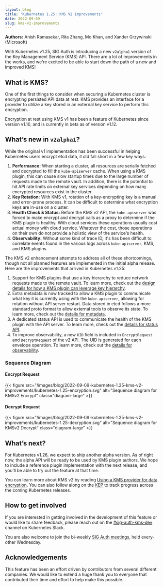 ```yaml
---
layout: blog
title: "Kubernetes 1.25: KMS V2 Improvements"
date: 2022-09-09
slug: kms-v2-improvements
---
```


**Authors:** Anish Ramasekar, Rita Zhang, Mo Khan, and Xander Grzywinski (Microsoft)

With Kubernetes v1.25, SIG Auth is introducing a new `v2alpha1` version of the Key Management Service (KMS) API. There are a lot of improvements in the works, and we're excited to be able to start down the path of a new and improved KMS!

## What is KMS?
One of the first things to consider when securing a Kubernetes cluster is encrypting persisted API data at rest. KMS provides an interface for a provider to utilize a key stored in an external key service to perform this encryption.

Encryption at rest using KMS v1 has been a feature of Kubernetes since version v1.10, and is currently in beta as of version v1.12.

## What’s new in `v2alpha1`?
While the original v1 implementation has been successful in helping Kubernetes users encrypt etcd data, it did fall short in a few key ways:

1. **Performance:** When starting a cluster, all resources are serially fetched and decrypted to fill the `kube-apiserver` cache. When using a KMS plugin, this can cause slow startup times due to the large number of requests made to the remote vault. In addition, there is the potential to hit API rate limits on external key services depending on how many encrypted resources exist in the cluster.
1. **Key Rotation:** With KMS v1, rotation of a key-encrypting key is a manual and error-prone process. It can be difficult to determine what encryption keys are in-use on a cluster.
1. **Health Check & Status:** Before the KMS v2 API, the `kube-apiserver` was forced to make encrypt and decrypt calls as a proxy to determine if the KMS plugin is healthy. With cloud services these operations usually cost actual money with cloud service. Whatever the cost, those operations on their own do not provide a holistic view of the service's health.
1. **Observability:** Without some kind of trace ID, it's has been difficult to correlate events found in the various logs across `kube-apiserver`, KMS, and KMS plugins.

The KMS v2 enhancement attempts to address all of these shortcomings, though not all planned features are implemented in the initial alpha release. Here are the improvements that arrived in Kubernetes v1.25:

1. Support for KMS plugins that use a key hierarchy to reduce network requests made to the remote vault. To learn more, check out the [design details for how a KMS plugin can leverage key hierarchy](https://github.com/kubernetes/enhancements/tree/master/keps/sig-auth/3299-kms-v2-improvements#key-hierachy).
1. Extra metadata is now tracked to allow a KMS plugin to communicate what key it is currently using with the `kube-apiserver`, allowing for rotation without API server restart. Data stored in etcd follows a more standard proto format to allow external tools to observe its state. To learn more, check out the [details for metadata](https://github.com/kubernetes/enhancements/tree/master/keps/sig-auth/3299-kms-v2-improvements#metadata).
1. A dedicated status API is used to communicate the health of the KMS plugin with the API server. To learn more, check out the [details for status API](https://github.com/kubernetes/enhancements/tree/master/keps/sig-auth/3299-kms-v2-improvements#status-api).
1. To improve observability, a new `UID` field is included in `EncryptRequest` and `DecryptRequest` of the v2 API. The UID is generated for each envelope operation. To learn more, check out the [details for observability](https://github.com/kubernetes/enhancements/tree/master/keps/sig-auth/3299-kms-v2-improvements#Observability).

### Sequence Diagram

#### Encrypt Request

<!-- source - https://mermaid.ink/img/pako:eNrNVD1v2zAQ_SsEC0GLkxgt2kEIvEQeCo8tOgkoTuTJIiyRypFMIwj67yUlxx-w0CLoUg0a7t29e3eP5MCFkcgzniSD0splbEhdjS2mGUtLsJiu2Bz4AaSgbNAGZGBpR6oF6p9MYyjmfvj08YvAzzH9CH3HV3eGq6qaqK6C6_U6HccxSQpt8dmjFpgr2BO0hWbh64CcEqoD7Rg6IW-jB18idMoivSAtwK3tGr9XeoHv1SFpaELKDF5R3W02p9qMBWHUd45RFGndnA-NY94qvWcH7FmtkIBE3c_gRPhGsEyWb3fsl3I1a4yAhu22u-XSC6Hn4lPNTEHYGofXHBd1iwJQ_q3zRY0AUeM7Ki93mQV5zpO-WKPtTHCcPZb0sGFDwYMnNVI8HAXPWMEfz53CmjYFX8Ul_1RyAs_Tsq_5BM5EBQetjQOnAnskCsxB1X1UQxod2ntlHibpdwc83LQ6DRU4x3GeDJugM5D-2eokYcITYThXJdbwogy9w8z8H23M_xcbbg04rVHL5VsWr3XGrDOEt8JAy6Ux45-veIvUgpLh8RpipODTOzUrl1iBb8IYhR5Dqu8kONxKFfrwrIJg6oqDd-ZbrwXPHHl8Szo-QMes8Tffb72O)](https://mermaid.live/edit#pako:eNrNVD1v2zAQ_SsEC0GLkxgt2kEIvEQeCo8tOgkoTuTJIiyRypFMIwj67yUlxx-w0CLoUg0a7t29e3eP5MCFkcgzniSD0splbEhdjS2mGUtLsJiu2Bz4AaSgbNAGZGBpR6oF6p9MYyjmfvj08YvAzzH9CH3HV3eGq6qaqK6C6_U6HccxSQpt8dmjFpgr2BO0hWbh64CcEqoD7Rg6IW-jB18idMoivSAtwK3tGr9XeoHv1SFpaELKDF5R3W02p9qMBWHUd45RFGndnA-NY94qvWcH7FmtkIBE3c_gRPhGsEyWb3fsl3I1a4yAhu22u-XSC6Hn4lPNTEHYGofXHBd1iwJQ_q3zRY0AUeM7Ki93mQV5zpO-WKPtTHCcPZb0sGFDwYMnNVI8HAXPWMEfz53CmjYFX8Ul_1RyAs_Tsq_5BM5EBQetjQOnAnskCsxB1X1UQxod2ntlHibpdwc83LQ6DRU4x3GeDJugM5D-2eokYcITYThXJdbwogy9w8z8H23M_xcbbg04rVHL5VsWr3XGrDOEt8JAy6Ux45-veIvUgpLh8RpipODTOzUrl1iBb8IYhR5Dqu8kONxKFfrwrIJg6oqDd-ZbrwXPHHl8Szo-QMes8Tffb72O -->

{{< figure src="/images/blog/2022-09-09-kubernetes-1.25-kms-v2-improvements/kubernetes-1.25-encryption.svg" alt="Sequence diagram for KMSv2 Encrypt" class="diagram-large" >}}

#### Decrypt Request

<!-- source - https://mermaid.ink/img/pako:eNrNVD1v2zAQ_SsEC0GLkxgt2kEIvEQeCo8tOgkoTuTJIiyRypFMIwj67yUlxx-w0CLoUg0a7t29e3eP5MCFkcgzniSD0splbEhdjS2mGUtLsJiu2Bz4AaSgbNAGZGBpR6oF6p9MYyjmfvj08YvAzzH9CH3HV3eGq6qaqK6C6_U6HccxSQpt8dmjFpgr2BO0hWbh64CcEqoD7Rg6IW-jB18idMoivSAtwK3tGr9XeoHv1SFpaELKDF5R3W02p9qMBWHUd45RFGndnA-NY94qvWcH7FmtkIBE3c_gRPhGsEyWb3fsl3I1a4yAhu22u-XSC6Hn4lPNTEHYGofXHBd1iwJQ_q3zRY0AUeM7Ki93mQV5zpO-WKPtTHCcPZb0sGFDwYMnNVI8HAXPWMEfz53CmjYFX8Ul_1RyAs_Tsq_5BM5EBQetjQOnAnskCsxB1X1UQxod2ntlHibpdwc83LQ6DRU4x3GeDJugM5D-2eokYcITYThXJdbwogy9w8z8H23M_xcbbg04rVHL5VsWr3XGrDOEt8JAy6Ux45-veIvUgpLh8RpipODTOzUrl1iBb8IYhR5Dqu8kONxKFfrwrIJg6oqDd-ZbrwXPHHl8Szo-QMes8Tffb72O)](https://mermaid.live/edit#pako:eNrNVD1v2zAQ_SsEC0GLkxgt2kEIvEQeCo8tOgkoTuTJIiyRypFMIwj67yUlxx-w0CLoUg0a7t29e3eP5MCFkcgzniSD0splbEhdjS2mGUtLsJiu2Bz4AaSgbNAGZGBpR6oF6p9MYyjmfvj08YvAzzH9CH3HV3eGq6qaqK6C6_U6HccxSQpt8dmjFpgr2BO0hWbh64CcEqoD7Rg6IW-jB18idMoivSAtwK3tGr9XeoHv1SFpaELKDF5R3W02p9qMBWHUd45RFGndnA-NY94qvWcH7FmtkIBE3c_gRPhGsEyWb3fsl3I1a4yAhu22u-XSC6Hn4lPNTEHYGofXHBd1iwJQ_q3zRY0AUeM7Ki93mQV5zpO-WKPtTHCcPZb0sGFDwYMnNVI8HAXPWMEfz53CmjYFX8Ul_1RyAs_Tsq_5BM5EBQetjQOnAnskCsxB1X1UQxod2ntlHibpdwc83LQ6DRU4x3GeDJugM5D-2eokYcITYThXJdbwogy9w8z8H23M_xcbbg04rVHL5VsWr3XGrDOEt8JAy6Ux45-veIvUgpLh8RpipODTOzUrl1iBb8IYhR5Dqu8kONxKFfrwrIJg6oqDd-ZbrwXPHHl8Szo-QMes8Tffb72O ](https://mermaid.ink/img/pako:eNrVVU2P0zAQ_SsjoyggdXcrEHuIVr3QHlBvgDhFQtN40lhN7GA7C1GU_47jdOuUhi4HkKCn1DPzPkbPcscyxYklLIo6IYVNoIttQRXFCcQ7NBQvYDz4jFrgriTjKh3EtRYV6vadKpUeel-8eX2f0duh_Vj6RN9tKOd57qHODpfLZdz3fRSl0tDXhmRGa4F7jVUqwf1q1FZkokZp4dDsCGthSD-SnilXpi6bvZCXJUdJWmLpWsZiFIHIoVQZlrDdbEFIQCmVRSuUNAtwfiU0Rsg9FII06qxox0ksHZzMdFtb4lME8xPI2A7nqm9Wq5PMBDh5HNCDc2PhYafvVtClzMkuSA-bSlkCKXsIjOvNdpWyBRyo_SK4L46fsFfWOtVovHVQOWzGqQ9kaieI_NzIkbKpUsfhSJ2w20GslmTJ3Ap1593dHOhwoeLk22H2_ZPVK9uRkGFWUOj0q3laxfxanFX4JmwRcMI4lYZmmZyr32CbBCLwBRDPqqlSls5pPXWYndU9lfPH_F4Z91avk5Pk4c8ZzDScibNsGy0nuRyDE4JZlyjkJJeBdSaXYYHwfv2Xw_fLPLh7eYzEzN38b27n9I49m-P1ZYLhpcGKYEcFPgqlBxlWcWxfTTLyfKzX00z9gzE6hUFytmAV6QoFdy9bNxynzD9iIyOnHJvS0aeyd61NzdHShgurNEtydGFaMGys-tjKjCVWN_TUdHydjl39D0CLbdk)](https://mermaid.live/edit#pako:eNrVVU2P0zAQ_SsjoyggdXcrEHuIVr3QHlBvgDhFQtN40lhN7GA7C1GU_47jdOuUhi4HkKCn1DPzPkbPcscyxYklLIo6IYVNoIttQRXFCcQ7NBQvYDz4jFrgriTjKh3EtRYV6vadKpUeel-8eX2f0duh_Vj6RN9tKOd57qHODpfLZdz3fRSl0tDXhmRGa4F7jVUqwf1q1FZkokZp4dDsCGthSD-SnilXpi6bvZCXJUdJWmLpWsZiFIHIoVQZlrDdbEFIQCmVRSuUNAtwfiU0Rsg9FII06qxox0ksHZzMdFtb4lME8xPI2A7nqm9Wq5PMBDh5HNCDc2PhYafvVtClzMkuSA-bSlkCKXsIjOvNdpWyBRyo_SK4L46fsFfWOtVovHVQOWzGqQ9kaieI_NzIkbKpUsfhSJ2w20GslmTJ3Ap1593dHOhwoeLk22H2_ZPVK9uRkGFWUOj0q3laxfxanFX4JmwRcMI4lYZmmZyr32CbBCLwBRDPqqlSls5pPXWYndU9lfPH_F4Z91avk5Pk4c8ZzDScibNsGy0nuRyDE4JZlyjkJJeBdSaXYYHwfv2Xw_fLPLh7eYzEzN38b27n9I49m-P1ZYLhpcGKYEcFPgqlBxlWcWxfTTLyfKzX00z9gzE6hUFytmAV6QoFdy9bNxynzD9iIyOnHJvS0aeyd61NzdHShgurNEtydGFaMGys-tjKjCVWN_TUdHydjl39D0CLbdk -->
{{< figure src="/images/blog/2022-09-09-kubernetes-1.25-kms-v2-improvements/kubernetes-1.25-decryption.svg" alt="Sequence diagram for KMSv2 Decrypt" class="diagram-large" >}}

## What’s next?
For Kubernetes v1.26, we expect to ship another alpha version. As of right now, the alpha API will be ready to be used by KMS plugin authors. We hope to include a reference plugin implementation with the next release, and you'll be able to try out the feature at that time.

You can learn more about KMS v2 by reading [Using a KMS provider for data encryption](/docs/tasks/administer-cluster/kms-provider/). You can also follow along on the [KEP](https://github.com/kubernetes/enhancements/blob/master/keps/sig-auth/3299-kms-v2-improvements/#readme) to track progress across the coming Kubernetes releases.

## How to get involved
If you are interested in getting involved in the development of this feature or would like to share feedback, please reach out on the [#sig-auth-kms-dev](https://kubernetes.slack.com/archives/C03035EH4VB) channel on Kubernetes Slack.

You are also welcome to join the bi-weekly [SIG Auth meetings](https://github.com/kubernetes/community/blob/master/sig-auth/README.md#meetings), held every-other Wednesday.

## Acknowledgements
This feature has been an effort driven by contributors from several different companies. We would like to extend a huge thank you to everyone that contributed their time and effort to help make this possible.
